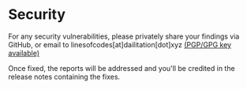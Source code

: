 # Security

For any security vulnerabilities, please privately share your findings via GitHub, or email to
linesofcodes\[at\]dailitation\[dot\]xyz [(PGP/GPG key available)](https://keys.openpgp.org/vks/v1/by-fingerprint/8A487B532BEF7B324339AC1CFBE9E5E346F3DDE8)

Once fixed, the reports will be addressed and you'll be credited in the release notes containing the fixes.
